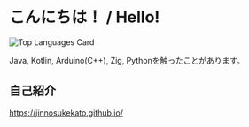 # こんにちは！ / Hello!

![Top Languages Card](https://github-readme-stats.vercel.app/api/top-langs/?username=jinnosukeKato&layout=compact)

Java, Kotlin, Arduino(C++), Zig, Pythonを触ったことがあります。

## 自己紹介

<https://jinnosukekato.github.io/>
